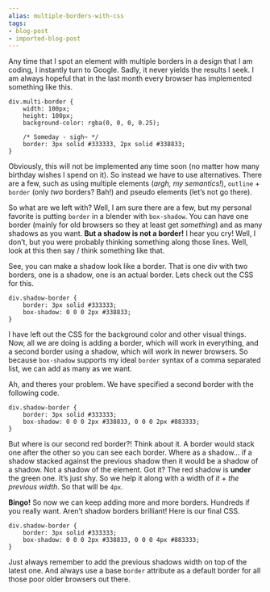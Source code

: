 ```yaml
---
alias: multiple-borders-with-css
tags:
- blog-post
- imported-blog-post
---
```



Any time that I spot an element with multiple borders in a design that I am coding, I instantly turn to Google. Sadly, it never yields the results I seek. I am always hopeful that in the last month every browser has implemented something like this.

```
div.multi-border {
    width: 100px;
    height: 100px;
    background-color: rgba(0, 0, 0, 0.25);

    /* Someday - sigh~ */
    border: 3px solid #333333, 2px solid #338833;
}
```

Obviously, this will not be implemented any time soon (no matter how many birthday wishes I spend on it). So instead we have to use alternatives. There are a few, such as using multiple elements (_argh, my semantics!_), `outline` + `border` (only _two_ borders? Bah!) and pseudo elements (let’s not go there).

So what are we left with? Well, I am sure there are a few, but my personal favorite is putting `border` in a blender with `box-shadow`. You can have one border (mainly for old browsers so they at least get _something_) and as many shadows as you want. **But a shadow is not a border!** I hear you cry! Well, I don’t, but you were probably thinking something along those lines. Well, look at this then say / think something like that.

See, you can make a shadow look like a border. That is one div with two borders, one is a shadow, one is an actual border. Lets check out the CSS for this.

```
div.shadow-border {
    border: 3px solid #333333;
    box-shadow: 0 0 0 2px #338833;
}
```

I have left out the CSS for the background color and other visual things. Now, all we are doing is adding a border, which will work in everything, and a second border using a shadow, which will work in newer browsers. So because `box-shadow` supports my ideal `border` syntax of a comma separated list, we can add as many as we want.

Ah, and theres your problem. We have specified a second border with the following code.

```
div.shadow-border {
    border: 3px solid #333333;
    box-shadow: 0 0 0 2px #338833, 0 0 0 2px #883333;
}
```

But where is our second red border?! Think about it. A border would stack one after the other so you can see each border. Where as a shadow… if a shadow stacked against the previous shadow then it would be a shadow of a shadow. Not a shadow of the element. Got it? The red shadow is **under** the green one. It’s just shy. So we help it along with a width of _it_ + _the previous width_. So that will be `4px`.

**Bingo!** So now we can keep adding more and more borders. Hundreds if you really want. Aren’t shadow borders brilliant! Here is our final CSS.

```
div.shadow-border {
    border: 3px solid #333333;
    box-shadow: 0 0 0 2px #338833, 0 0 0 4px #883333;
}
```

Just always remember to add the previous shadows width on top of the latest one. And always use a base `border` attribute as a default border for all those poor older browsers out there.
